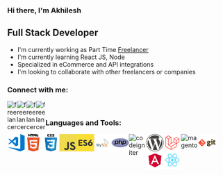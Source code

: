 ### Hi there, I'm Akhilesh ###

## Full Stack Developer ##
- I'm  currently working as Part Time [Freelancer][freelancer]
- I'm currently learning React JS, Node
- Specialized in eCommerce and API integrations
- I'm looking to collaborate with other freelancers or companies

### Connect with me:
[<img align="left" alt="freelancer" width="22px" src="https://cdn.jsdelivr.net/npm/simple-icons@3.13.0/icons/freelancer.svg" />][freelancer]
[<img align="left" alt="freelancer" width="22px" src="https://cdn.jsdelivr.net/npm/simple-icons@3.13.0/icons/facebook.svg" />][facebook]
[<img align="left" alt="freelancer" width="22px" src="https://cdn.jsdelivr.net/npm/simple-icons@3.13.0/icons/twitch.svg" />][twitter]
[<img align="left" alt="freelancer" width="22px" src="https://cdn.jsdelivr.net/npm/simple-icons@3.13.0/icons/instagram.svg" />][instagram]

<br />

### Languages and Tools:

<img align="left" alt="visual studio code" width="40px" src="https://raw.githubusercontent.com/github/explore/80688e429a7d4ef2fca1e82350fe8e3517d3494d/topics/visual-studio-code/visual-studio-code.png" />
<img align="left" alt="html" width="40px" src="https://raw.githubusercontent.com/github/explore/80688e429a7d4ef2fca1e82350fe8e3517d3494d/topics/html/html.png" />
<img align="left" alt="css" width="40px" src="https://raw.githubusercontent.com/github/explore/80688e429a7d4ef2fca1e82350fe8e3517d3494d/topics/css/css.png" />
<img align="left" alt="javascript" width="40px" src="https://raw.githubusercontent.com/github/explore/80688e429a7d4ef2fca1e82350fe8e3517d3494d/topics/javascript/javascript.png" />
<img align="left" alt="es6" width="40px" src="https://raw.githubusercontent.com/github/explore/80688e429a7d4ef2fca1e82350fe8e3517d3494d/topics/es6/es6.png" />
<img align="left" alt="mysql" width="40px" src="https://raw.githubusercontent.com/github/explore/80688e429a7d4ef2fca1e82350fe8e3517d3494d/topics/mysql/mysql.png" />
<img align="left" alt="php" width="40px" src="https://raw.githubusercontent.com/github/explore/80688e429a7d4ef2fca1e82350fe8e3517d3494d/topics/php/php.png" />
<img align="left" alt="codeigniter" width="40px" src="https://static.cdnlogo.com/logos/c/31/codeigniter.svg" />
<img align="left" alt="wordpress" width="40px" src="https://raw.githubusercontent.com/github/explore/80688e429a7d4ef2fca1e82350fe8e3517d3494d/topics/wordpress/wordpress.png" />
<img align="left" alt="laravel" width="40px" src="https://raw.githubusercontent.com/github/explore/80688e429a7d4ef2fca1e82350fe8e3517d3494d/topics/laravel/laravel.png" />
<img align="left" alt="magento" width="40px" src="https://www.flaticon.com/svg/static/icons/svg/825/825535.svg" />
<img align="left" alt="git" width="40px" src="https://raw.githubusercontent.com/github/explore/80688e429a7d4ef2fca1e82350fe8e3517d3494d/topics/git/git.png" />
<img align="left" alt="angular" width="40px" src="https://raw.githubusercontent.com/github/explore/80688e429a7d4ef2fca1e82350fe8e3517d3494d/topics/angular/angular.png" />
<img align="left" alt="react" width="40px" src="https://raw.githubusercontent.com/github/explore/80688e429a7d4ef2fca1e82350fe8e3517d3494d/topics/react/react.png" />

<br />
<br />

[freelancer]: https://www.freelancer.com/u/akhileshsharma09
[facebook]: https://www.facebook.com/profile.php?id=100002855547226
[twitter]: https://twitter.com/akhiles26101623
[instagram]: https://www.instagram.com/meakay47/